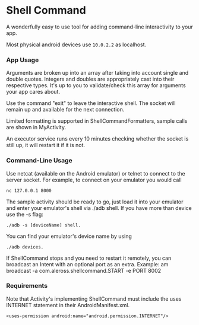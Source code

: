 <h1>Shell Command</h1>

A wonderfully easy to use tool for adding command-line interactivity to your app.



Most physical android devices use `10.0.2.2` as localhost.

<h3>App Usage</h3>

Arguments are broken up into an array after taking into account single and double quotes. Integers and doubles are appropriately cast into their respective types. It's up to you to validate/check this array for arguments your app cares about.

Use the command "exit" to leave the interactive shell. The socket will remain up and available for the next connection.

Limited formatting is supported in ShellCommandFormatters, sample calls are shown in MyActivity.

An executor service runs every 10 minutes checking whether the socket is still up, it will restart it if it is not.

<h3>Command-Line Usage</h3>

Use netcat (available on the Android emulator) or telnet to connect to the server socket. For example, to connect on your emulator you would call 

    nc 127.0.0.1 8000 

The sample activity should be ready to go, just load it into your emulator and enter your emulator's shell via ./adb shell. If you have more than device use the -s flag: 

    ./adb -s [deviceName] shell. 
    
You can find your emulator's device name by using 

    ./adb devices.
    
If ShellCommand stops and you need to restart it remotely, you can broadcast an Intent with an optional port as an extra. Example:
    am broadcast -a com.aleross.shellcommand.START -e PORT 8002    
    
<h3>Requirements</h3>

Note that Activity's implementing ShellCommand must include the uses INTERNET statement in their AndroidManifest.xml.

    <uses-permission android:name="android.permission.INTERNET"/>
